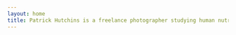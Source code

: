 ```yaml
---
layout: home
title: Patrick Hutchins is a freelance photographer studying human nutrition at Ohio State.
---
```

